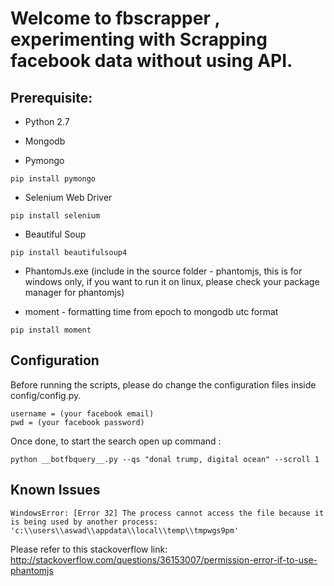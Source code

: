 # Welcome to fbscrapper , experimenting with Scrapping facebook data without using API.

## Prerequisite:

* Python 2.7

* Mongodb

* Pymongo
``` 
pip install pymongo
```

* Selenium Web Driver
```
pip install selenium
```

* Beautiful Soup 
``` 
pip install beautifulsoup4
```

* PhantomJs.exe (include in the source folder - phantomjs, this is for windows only, if you want to run it on linux, please check your package manager for phantomjs)

* moment - formatting time from epoch to mongodb utc format
```
pip install moment
```

## Configuration
Before running the scripts, please do change the configuration files inside config/config.py.

```
username = (your facebook email)
pwd = (your facebook password)
```

Once done, to start the search open up command :
```
python __botfbquery__.py --qs "donal trump, digital ocean" --scroll 1
```


## Known Issues

```
WindowsError: [Error 32] The process cannot access the file because it is being used by another process: 'c:\\users\\aswad\\appdata\\local\\temp\\tmpwgs9pm'
```

Please refer to this stackoverflow link:
http://stackoverflow.com/questions/36153007/permission-error-if-to-use-phantomjs

